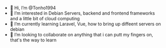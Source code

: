 - 👋 Hi, I’m @Tonho1994
- 👀 I’m interested in Debian Servers, backend and frontend frameworks and a little bit of cloud computing
- 🌱 I’m currently learning Laravel, Vue, how to bring up diffeent servers on debian
- 💞️ I’m looking to collaborate on anything that i can putt my fingers on, that's the way to learn

<!---
Tonho1994/Tonho1994 is a ✨ special ✨ repository because its `README.md` (this file) appears on your GitHub profile.
You can click the Preview link to take a look at your changes.
--->
